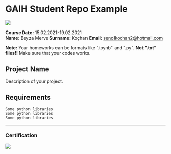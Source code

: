 # GAIH Student Repo Example
![](img/logo.png)

**Course Date:** 15.02.2021-19.02.2021  
**Name:** Beyza Merve 
**Surname:** Koçhan
**Email:** senolkochan2@hotmail.com  

**Note:** Your homeworks can be formats like ".ipynb" and ".py". **Not ".txt" files!!** Make sure that your codes works.  

## Project Name
Description of your project.

## Requirements
```
Some python libraries
Some python libraries
Some python libraries
```
---

### Certification
![](img/certificate_ex.png)


